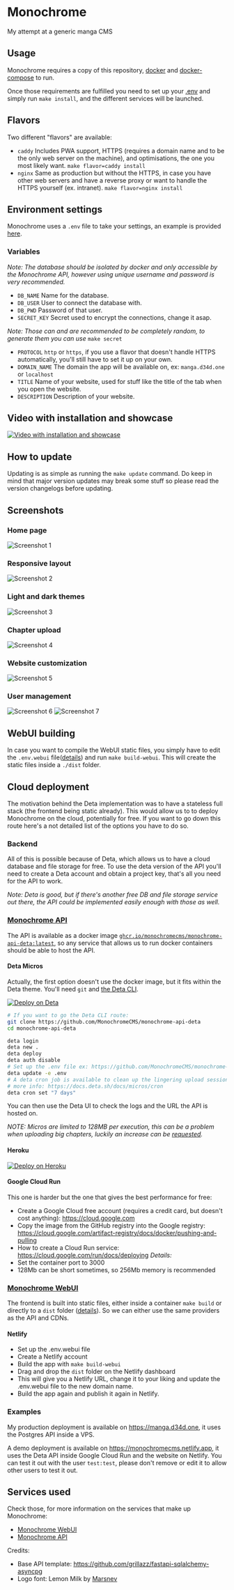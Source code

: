 # Monochrome

 My attempt at a generic manga CMS

## Usage

Monochrome requires a copy of this repository,
[docker](https://docs.docker.com/engine/install/)
and [docker-compose](https://docs.docker.com/compose/install/) to run.

Once those requirements are fulfilled you need to set up your
[.env](#environment-settings) and simply run
`make install`, and the different services will be launched.

## Flavors

Two different "flavors" are available:

* `caddy` Includes PWA support, HTTPS (requires a domain name and to be the
  only web server on the machine), and optimisations, the one you most
  likely want. `make flavor=caddy install`
* `nginx` Same as production but without the HTTPS, in case you have other web
  servers and have a reverse proxy or want to handle the HTTPS yourself
  (ex. intranet). `make flavor=nginx install`

## Environment settings

Monochrome uses a `.env` file to take your settings,
an example is provided [here](.env.example).

### Variables

*Note: The database should be isolated by docker and only accessible by the
Monochrome API, however using unique username and password is very recommended.*

* `DB_NAME` Name for the database.
* `DB_USER` User to connect the database with.
* `DB_PWD` Password of that user.
* `SECRET_KEY` Secret used to encrypt the connections, change it asap.

*Note: Those can and are recommended to be completely random, to generate them
you can use* `make secret`

* `PROTOCOL` `http` or `https`, if you use a flavor that doesn't handle HTTPS
  automatically, you'll still have to set it up on your own.
* `DOMAIN_NAME` The domain the app will be available on, ex: `manga.d34d.one`
  or `localhost`
* `TITLE` Name of your website, used for stuff like the title of the tab when
  you open the website.
* `DESCRIPTION` Description of your website.

## Video with installation and showcase

[![Video with installation and showcase](https://img.youtube.com/vi/W64busecNDA/0.jpg)](https://www.youtube.com/watch?v=W64busecNDA)

## How to update

Updating is as simple as running the `make update` command. Do keep in mind that major version updates may break some stuff
so please read the version changelogs before updating.

## Screenshots

### Home page

![Screenshot 1](.github/assets/monochrome_1.png)

### Responsive layout

![Screenshot 2](.github/assets/monochrome_2.png)

### Light and dark themes

![Screenshot 3](.github/assets/monochrome_3.png)

### Chapter upload

![Screenshot 4](.github/assets/monochrome_4.png)

### Website customization

![Screenshot 5](.github/assets/monochrome_5.png)

### User management

![Screenshot 6](.github/assets/monochrome_6.png)
![Screenshot 7](.github/assets/monochrome_7.png)

## WebUI building

In case you want to compile the WebUI static files, you simply have to edit the
`.env.webui` file([details](https://github.com/MonochromeCMS/monochrome-webui#environment-variables))
and run `make build-webui`. This will create the static files inside a `./dist` folder.

## Cloud deployment

The motivation behind the Deta implementation was to have a stateless full stack
(the frontend being static already). This would allow us to to deploy Monochrome
on the cloud, potentially for free. If you want to go down this route here's a
not detailed list of the options you have to do so.

### Backend

All of this is possible because of Deta, which allows us to have a cloud
database and file storage for free. To use the deta version of the API you'll
need to create a Deta account and obtain a project key, that's all you need
for the API to work.

*Note: Deta is good, but if there's another free DB and file storage service
out there, the API could be implemented easily enough with those as well.*

### [Monochrome API](https://github.com/MonochromeCMS/monochrome-api)

The API is available as a docker image
[`ghcr.io/monochromecms/monochrome-api-deta:latest`](https://github.com/MonochromeCMS/monochrome-api/pkgs/container/monochrome-api),
so any service that allows us to run docker containers should be able to host
the API.

#### Deta Micros

Actually, the first option doesn't use the docker image, but it fits within the
Deta theme. You'll need `git` and [the Deta CLI](https://docs.deta.sh/docs/cli/install).

[![Deploy on Deta](https://button.deta.dev/1/svg)](https://go.deta.dev/deploy?repo=https://github.com/MonochromeCMS/monochrome-api)

```bash
# If you want to go the Deta CLI route:
git clone https://github.com/MonochromeCMS/monochrome-api-deta
cd monochrome-api-deta

deta login
deta new .
deta deploy
deta auth disable
# Set up the .env file ex: https://github.com/MonochromeCMS/monochrome-api-deta/blob/main/.env.example
deta update -e .env
# A deta cron job is available to clean up the lingering upload sessions,
# more info: https://docs.deta.sh/docs/micros/cron
deta cron set "7 days"
```

You can then use the Deta UI to check the logs and the URL the API is hosted on.

*NOTE: Micros are limited to 128MB per execution, this can be a problem when
uploading big chapters, luckily an increase can be [requested](https://form.deta.dev/memory).*

#### Heroku

[![Deploy on Heroku](https://www.herokucdn.com/deploy/button.svg)](https://heroku.com/deploy?template=https://github.com/MonochromeCMS/monochrome-api)

#### Google Cloud Run

This one is harder but the one that gives the best performance for free:

* Create a Google Cloud free account (requires a credit card, but doesn't cost
  anything): https://cloud.google.com
* Copy the image from the GitHub registry into the Google registry:
  https://cloud.google.com/artifact-registry/docs/docker/pushing-and-pulling
* How to create a Cloud Run service:
  https://cloud.google.com/run/docs/deploying
*Details:*
* Set the container port to 3000
* 128Mb can be short sometimes, so 256Mb memory is recommended

### [Monochrome WebUI](https://github.com/MonochromeCMS/monochrome-webui)

The frontend is built into static files, either inside a container `make build`
or directly to a `dist` folder ([details](https://github.com/MonochromeCMS/Monochrome#webui-building)).
So we can either use the same providers as the API and CDNs.

#### Netlify

* Set up the .env.webui file
* Create a Netlify account
* Build the app with `make build-webui`
* Drag and drop the `dist` folder on the Netlify dashboard
* This will give you a Netlify URL, change it to your liking and update the
  .env.webui file to the new domain name.
* Build the app again and publish it again in Netlify.

### Examples

My production deployment is available on https://manga.d34d.one, it uses the
Postgres API inside a VPS.

A demo deployment is available on https://monochromecms.netlify.app, it uses
the Deta API inside Google Cloud Run and the website on Netlify.
You can test it out with the user `test:test`, please don't remove or edit
it to allow other users to test it out.

## Services used

Check those, for more information on the services that make up Monochrome:
* [Monochrome WebUI](https://github.com/MonochromeCMS/monochrome-webui)
* [Monochrome API](https://github.com/MonochromeCMS/monochrome-api)
  
Credits:
* Base API template: https://github.com/grillazz/fastapi-sqlalchemy-asyncpg
* Logo font: Lemon Milk by [Marsnev](https://marsnev.com/)
